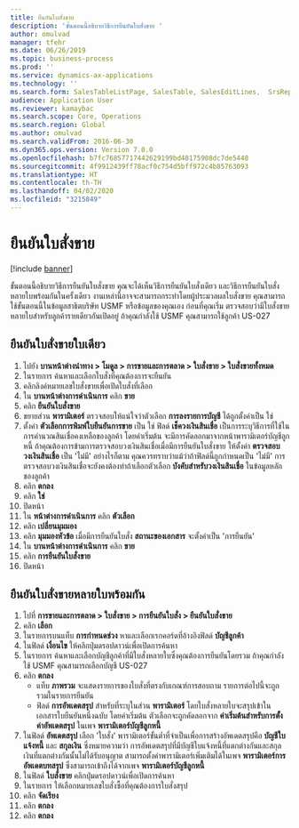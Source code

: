 ```yaml
---
title: ยืนยันใบสั่งขาย
description: 'ขั้นตอนนี้อธิบายวิธีการยืนยันใบสั่งขาย '
author: omulvad
manager: tfehr
ms.date: 06/26/2019
ms.topic: business-process
ms.prod: ''
ms.service: dynamics-ax-applications
ms.technology: ''
ms.search.form: SalesTableListPage, SalesTable, SalesEditLines,  SrsReportViewerForm, CustConfirmJournal, SysQueryForm, SysQueryFieldLookUp, SysLookup, SalesParmIdLookup
audience: Application User
ms.reviewer: kamaybac
ms.search.scope: Core, Operations
ms.search.region: Global
ms.author: omulvad
ms.search.validFrom: 2016-06-30
ms.dyn365.ops.version: Version 7.0.0
ms.openlocfilehash: b7fc76857717442629199bd48175908dc7de5448
ms.sourcegitcommit: 4f9912439ff78acf0c754d5bff972c4b85763093
ms.translationtype: HT
ms.contentlocale: th-TH
ms.lasthandoff: 04/02/2020
ms.locfileid: "3215849"
---
```

# <a name="confirm-sales-orders"></a>ยืนยันใบสั่งขาย

[!include [banner](../../includes/banner.md)]

ขั้นตอนนี้อธิบายวิธีการยืนยันใบสั่งขาย  คุณจะได้เห็นวิธีการยืนยันใบสั่งเดียว และวิธีการยืนยันใบสั่งหลายใบพร้อมกันในครั้งเดียว งานเหล่านี้อาจจะสามารถกระทำโดยผู้ประมวลผลใบสั่งขาย  คุณสามารถใช้ขั้นตอนนี้ในข้อมูลสาธิตบริษัท USMF หรือข้อมูลของคุณเอง  ก่อนที่คุณเริ่ม ตรวจสอบว่ามีใบสั่งขายหลายใบสำหรับลูกค้ารายเดียวกันเปิดอยู่  ถ้าคุณกำลังใช้ USMF คุณสามารถใช้ลูกค้า US-027


## <a name="confirm-a-single-sales-order"></a>ยืนยันใบสั่งขายใบเดียว
1. ไปยัง **บานหน้าต่างนำทาง > โมดูล > การขายและการตลาด > ใบสั่งขาย > ใบสั่งขายทั้งหมด**
2. ในรายการ ค้นหาและเลือกใบสั่งที่คุณต้องการจะยืนยัน
3. คลิกลิงค์หมายเลขใบสั่งขายเพื่อเปิดใบสั่งที่เลือก
4. ใน **บานหน้าต่างการดำเนินการ** คลิก **ขาย**
5. คลิก **ยืนยันใบสั่งขาย**
6. ขยายส่วน **พารามิเตอร์** ตรวจสอบให้แน่ใจว่าตัวเลือก **การลงรายการบัญชี** ได้ถูกตั้งค่าเป็น ใช่  
7. ตั้งค่า **ตัวเลือกการพิมพ์ใบยืนยันการขาย** เป็น ใช่ ฟิลด์ **เช็ควงเงินสินเชื่อ** เป็นการระบุวิธีการที่ใช้ในการคำนวณสินเชื่อคงเหลือของลูกค้า โดยค่าเริ่มต้น จะมีการคัดลอกมาจากหน้าพารามิเตอร์บัญชีลูกหนี้ ถ้าคุณต้องการข้ามการตรวจสอบวงเงินสินเชื่อเมื่อมีการยืนยันใบสั่งขาย ให้ตั้งค่า **ตรวจสอบวงเงินสินเชื่อ** เป็น 'ไม่มี' อย่างไรก็ตาม คุณควรทราบว่าแม้ว่าถ้าฟิลด์นี้ถูกกำหนดเป็น 'ไม่มี' การตรวจสอบวงเงินสินเชื่อจะยังคงต้องทำถ้าเลือกตัวเลือก **บังคับสำหรับวงเงินสินเชื่อ** ในข้อมูลหลักของลูกค้า 
8. คลิก **ตกลง**
9. คลิก **ใช่** 
10. ปิดหน้า
11. ใน **หน้าต่างการดำเนินการ** คลิก **ตัวเลือก**
12. คลิก **เปลี่ยนมุมมอง**
13. คลิก **มุมมองหัวข้อ** เมื่อมีการยืนยันใบสั่ง **สถานะของเอกสาร** จะตั้งค่าเป็น 'การยืนยัน' 
14. ใน **บานหน้าต่างการดำเนินการ** คลิก **ขาย**
15. คลิก **การยืนยันใบสั่งขาย**
16. ปิดหน้า

## <a name="confirm-multiple-sales-orders-at-once"></a>ยืนยันใบสั่งขายหลายใบพร้อมกัน
1. ไปที่ **การขายและการตลาด > ใบสั่งขาย > การยืนยันใบสั่ง > ยืนยันใบสั่งขาย**
2. คลิก **เลือก**
3. ในรายการบนแท็บ **การกำหนดช่วง** หาและเลือกเรกคอร์ดที่อ้างอิงฟิลด์ **บัญชีลูกค้า**
4. ในฟิลด์ **เงื่อนไข** ให้คลิกปุ่มดรอปดาวน์เพื่อเปิดการค้นหา
5. ในรายการ ค้นหาและเลือกบัญชีลูกค้าที่มีใบสั่งหลายใบซึ่งคุณต้องการยืนยันโดยรวม ถ้าคุณกำลังใช้ USMF คุณสามารถเลือกบัญชี US-027  
6. คลิก **ตกลง**
    - แท็บ **ภาพรวม** จะแสดงรายการของใบสั่งที่ตรงกับเกณฑ์การสอบถาม รายการต่อไปนี้จะถูกรวมในรายการยืนยัน  
    - ฟิลด์ **การอัพเดตสรุป** สำหรับที่ระบุในส่วน **พารามิเตอร์** โดยใบสั่งหลายใบจะสรุปเข้าในเอกสารใบยืนยันหนึ่งฉบับ โดยค่าเริ่มต้น ตัวเลือกจะถูกคัดลอกจาก **ค่าเริ่มต้นสำหรับการตั้งค่าอัพเดตสรุป** ในเพจ **พารามิเตอร์บัญชีลูกหนี้**  
7. ในฟิลด์ **อัพเดตสรุป** เลือก 'ใบสั่ง' พารามิเตอร์ขั้นต่ำที่จำเป็นเพื่อการสร้างอัพเดตสรุปคือ **บัญชีใบแจ้งหนี้** และ **สกุลเงิน** ซึ่งหมายความว่า การอัพเดตสรุปที่มีบัญชีใบแจ้งหนี้ที่แตกต่างกันและสกุลเงินที่แตกต่างกันนั้นไม่ได้รับอนุญาต  สามารถตั้งค่าพารามิเตอร์เพิ่มเติมได้ในเพจ **พารามิเตอร์การอัพเดตบทสรุป** ซึ่งสามารถเข้าถึงได้จากเพจ **พารามิเตอร์บัญชีลูกหนี้** 
8. ในฟิลด์ **ใบสั่งขาย** คลิกปุ่มดรอปดาวน์เพื่อเปิดการค้นหา
9. ในรายการ ให้เลือกหมายเลขใบสั่งซื้อที่คุณต้องการใบสั่งสรุป
10. คลิก **จัดเรียง**
11. คลิก **ตกลง**
12. คลิก **ตกลง**

